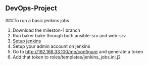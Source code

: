 ## DevOps-Project

###To run a basic jenkins jobs
1. Download the mileston-1 branch
2. Run baker bake through both ansible-srv and web-srv
3. [Setup jenkins](https://linuxize.com/post/how-to-install-jenkins-on-ubuntu-18-04/)
4. Setup your admin account on jenkins
5. Go to http://192.168.33.100/me/configure and generate a token
6. Add that token to roles/templates/jenkins_jobs.ini.j2